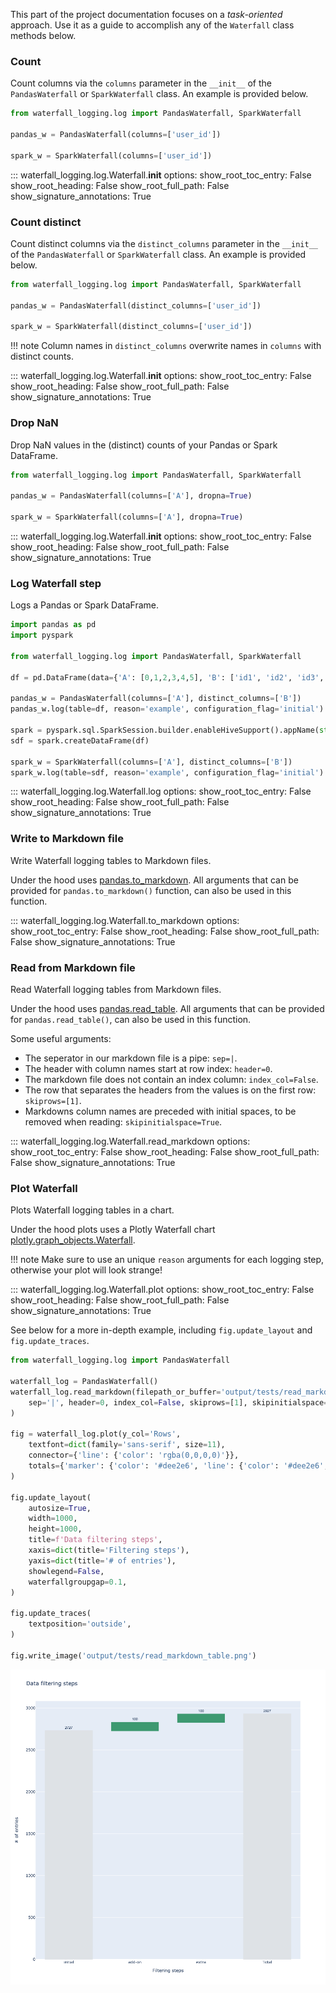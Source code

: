 
This part of the project documentation focuses on a *task-oriented* approach.
Use it as a guide to accomplish any of the `Waterfall` class methods below.

### Count

Count columns via the `columns` parameter in the `__init__`
of the `PandasWaterfall` or `SparkWaterfall` class. An example is provided below.

```python
from waterfall_logging.log import PandasWaterfall, SparkWaterfall

pandas_w = PandasWaterfall(columns=['user_id'])

spark_w = SparkWaterfall(columns=['user_id'])
```

::: waterfall_logging.log.Waterfall.__init__
    options:
      show_root_toc_entry: False
      show_root_heading: False
      show_root_full_path: False
      show_signature_annotations: True


### Count distinct

Count distinct columns via the `distinct_columns` parameter in the `__init__`
of the `PandasWaterfall` or `SparkWaterfall` class. An example is provided below.

```python
from waterfall_logging.log import PandasWaterfall, SparkWaterfall

pandas_w = PandasWaterfall(distinct_columns=['user_id'])

spark_w = SparkWaterfall(distinct_columns=['user_id'])
```

!!! note
    Column names in `distinct_columns` overwrite names in `columns` with distinct counts.

::: waterfall_logging.log.Waterfall.__init__
    options:
      show_root_toc_entry: False
      show_root_heading: False
      show_root_full_path: False
      show_signature_annotations: True

### Drop NaN

Drop NaN values in the (distinct) counts of your Pandas or Spark DataFrame.

```python
from waterfall_logging.log import PandasWaterfall, SparkWaterfall

pandas_w = PandasWaterfall(columns=['A'], dropna=True)

spark_w = SparkWaterfall(columns=['A'], dropna=True)
```

::: waterfall_logging.log.Waterfall.__init__
    options:
      show_root_toc_entry: False
      show_root_heading: False
      show_root_full_path: False
      show_signature_annotations: True

### Log Waterfall step

Logs a Pandas or Spark DataFrame.

```python
import pandas as pd
import pyspark

from waterfall_logging.log import PandasWaterfall, SparkWaterfall

df = pd.DataFrame(data={'A': [0,1,2,3,4,5], 'B': ['id1', 'id2', 'id3', 'id4', 'id4']})

pandas_w = PandasWaterfall(columns=['A'], distinct_columns=['B'])
pandas_w.log(table=df, reason='example', configuration_flag='initial')

spark = pyspark.sql.SparkSession.builder.enableHiveSupport().appName(str(__file__)).getOrCreate()
sdf = spark.createDataFrame(df)

spark_w = SparkWaterfall(columns=['A'], distinct_columns=['B'])
spark_w.log(table=sdf, reason='example', configuration_flag='initial')
```

::: waterfall_logging.log.Waterfall.log
    options:
      show_root_toc_entry: False
      show_root_heading: False
      show_root_full_path: False
      show_signature_annotations: True



### Write to Markdown file

Write Waterfall logging tables to Markdown files.

Under the hood uses [pandas.to_markdown](https://pandas.pydata.org/docs/reference/api/pandas.DataFrame.to_markdown.html).
All arguments that can be provided for `pandas.to_markdown()` function, can also be used in this function.

::: waterfall_logging.log.Waterfall.to_markdown
    options:
      show_root_toc_entry: False
      show_root_heading: False
      show_root_full_path: False
      show_signature_annotations: True


### Read from Markdown file

Read Waterfall logging tables from Markdown files.

Under the hood uses [pandas.read_table](https://pandas.pydata.org/docs/reference/api/pandas.read_table.html).
All arguments that can be provided for `pandas.read_table()`, can also be used in this function.

Some useful arguments:

- The seperator in our markdown file is a pipe: `sep=|`.
- The header with column names start at row index: `header=0`.
- The markdown file does not contain an index column: `index_col=False`.
- The row that separates the headers from the values is on the first row: `skiprows=[1]`.
- Markdowns column names are preceded with initial spaces, to be removed when reading: `skipinitialspace=True`.


::: waterfall_logging.log.Waterfall.read_markdown
    options:
      show_root_toc_entry: False
      show_root_heading: False
      show_root_full_path: False
      show_signature_annotations: True


### Plot Waterfall

Plots Waterfall logging tables in a chart.

Under the hood plots uses a Plotly Waterfall chart [plotly.graph_objects.Waterfall](https://plotly.com/python/waterfall-charts/).

!!! note
    Make sure to use an unique `reason` arguments for each logging step, otherwise your plot will look strange!

::: waterfall_logging.log.Waterfall.plot
    options:
      show_root_toc_entry: False
      show_root_heading: False
      show_root_full_path: False
      show_signature_annotations: True

See below for a more in-depth example, including `fig.update_layout` and `fig.update_traces`.

```python
from waterfall_logging.log import PandasWaterfall

waterfall_log = PandasWaterfall()
waterfall_log.read_markdown(filepath_or_buffer='output/tests/read_markdown_table.md',
    sep='|', header=0, index_col=False, skiprows=[1], skipinitialspace=True
)

fig = waterfall_log.plot(y_col='Rows',
    textfont=dict(family='sans-serif', size=11),
    connector={'line': {'color': 'rgba(0,0,0,0)'}},
    totals={'marker': {'color': '#dee2e6', 'line': {'color': '#dee2e6', 'width': 1}}}
)

fig.update_layout(
    autosize=True,
    width=1000,
    height=1000,
    title=f'Data filtering steps',
    xaxis=dict(title='Filtering steps'),
    yaxis=dict(title='# of entries'),
    showlegend=False,
    waterfallgroupgap=0.1,
)

fig.update_traces(
    textposition='outside',
)

fig.write_image('output/tests/read_markdown_table.png')
```
![image](../images/read_markdown_table.png)
